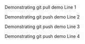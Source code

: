 Demonstrating git pull demo Line 1

Demonstrating git push demo Line 2

Demonstrating git push demo Line 3

Demonstrating git push demo Line 4
